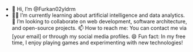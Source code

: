 - 👋 Hi, I’m @Furkan02yldrm
- 👀🌱 I’m currently learning about artificial intelligence and data analytics.
💞️ I’m looking to collaborate on web development, software architecture, and open-source projects.
📫 How to reach me: You can contact me via [your email] or through my social media profiles.
😄 Fun fact: In my free time, I enjoy playing games and experimenting with new technologies!
<!---
Furkan02yldrm/Furkan02yldrm is a ✨ special ✨ repository because its `README.md` (this file) appears on your GitHub profile.
You can click the Preview link to take a look at your changes.
--->
